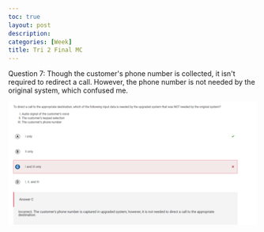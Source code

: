 ```yaml
---
toc: true
layout: post
description:
categories: [Week]
title: Tri 2 Final MC
---
```


Question 7:
Though the customer's phone number is collected, it isn't required to redirect a call. However, the phone number is not needed by the original system, which confused me.

![q7](/images/mcq27.png "")